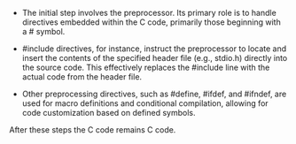- The initial step involves the preprocessor. Its primary role is to handle directives embedded within the C code, primarily those beginning with a # symbol.
    
- #include directives, for instance, instruct the preprocessor to locate and insert the contents of the specified header file (e.g., stdio.h) directly into the source code. This effectively replaces the #include line with the actual code from the header file.
    
- Other preprocessing directives, such as #define, #ifdef, and #ifndef, are used for macro definitions and conditional compilation, allowing for code customization based on defined symbols.

After these steps the C code remains C code.